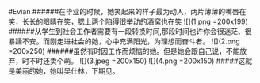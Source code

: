 #Evian
######在毕业的时候，她笑起来的样子最为动人，两片薄薄的嘴唇在笑，长长的眼睛在笑，腮上两个陷得很举动的酒窝也在笑
![](1.png =200x199)
######从学生到社会工作者需要有一段转换时间,那段时间也许你会很迷茫、很暴躁不安。而刚走进社会的她，心中充满阳光，为理想而奋斗者。
![](2.png =200x250)
######虽然有时因工作而烦恼的她。但是她会跟自己说，不能放弃，时不时还卖个萌。
![](3.jpeg =200x150)
![](4.png =200x150)
#####这就是美丽的她，她叫吴仕林，下期见。